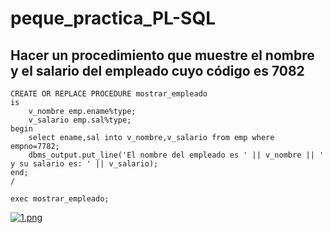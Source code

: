 # peque_practica_PL-SQL

## Hacer un procedimiento que muestre el nombre y el salario del empleado cuyo código es 7082

```
CREATE OR REPLACE PROCEDURE mostrar_empleado
is
    v_nombre emp.ename%type;
    v_salario emp.sal%type;
begin
    select ename,sal into v_nombre,v_salario from emp where empno=7782;
    dbms_output.put_line('El nombre del empleado es ' || v_nombre || ' y su salario es: ' || v_salario);
end;
/

exec mostrar_empleado;
```

[![1.png](https://i.postimg.cc/3rtMM5Nh/1.png)](https://postimg.cc/hhQZxYVZ)
